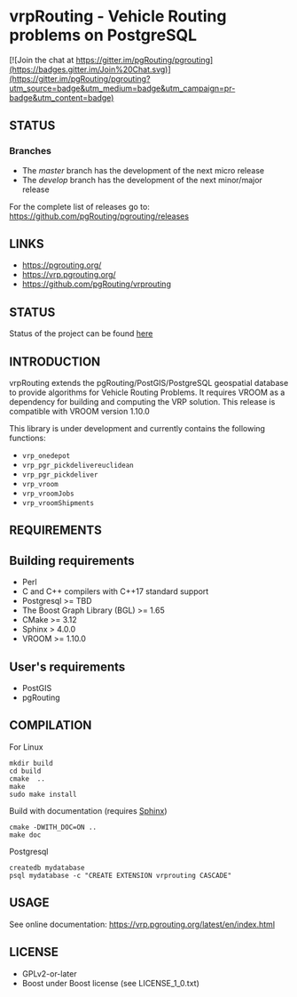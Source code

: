 # vrpRouting - Vehicle Routing problems on PostgreSQL

[![Join the chat at https://gitter.im/pgRouting/pgrouting](https://badges.gitter.im/Join%20Chat.svg)](https://gitter.im/pgRouting/pgrouting?utm_source=badge&utm_medium=badge&utm_campaign=pr-badge&utm_content=badge)

## STATUS

### Branches

* The *master* branch has the development of the next micro release
* The *develop* branch has the development of the next minor/major release

For the complete list of releases go to:
https://github.com/pgRouting/pgrouting/releases


## LINKS

* https://pgrouting.org/
* https://vrp.pgrouting.org/
* https://github.com/pgRouting/vrprouting

## STATUS

Status of the project can be found [here](https://github.com/pgRouting/vrprouting/wiki#status)


## INTRODUCTION

vrpRouting extends the pgRouting/PostGIS/PostgreSQL geospatial database to provide algorithms for Vehicle Routing Problems.
It requires VROOM as a dependency for building and computing the VRP solution. This release is compatible with VROOM version 1.10.0

This library is under development and currently contains the following functions:

* `vrp_onedepot`
* `vrp_pgr_pickdelivereuclidean`
* `vrp_pgr_pickdeliver`
* `vrp_vroom`
* `vrp_vroomJobs`
* `vrp_vroomShipments`

## REQUIREMENTS

Building requirements
--------------------
* Perl
* C and C++ compilers with C++17 standard support
* Postgresql >= TBD
* The Boost Graph Library (BGL) >= 1.65
* CMake >= 3.12
* Sphinx > 4.0.0
* VROOM >= 1.10.0

User's requirements
--------------------

* PostGIS
* pgRouting

## COMPILATION

For Linux

	mkdir build
	cd build
	cmake  ..
	make
	sudo make install

Build with documentation (requires [Sphinx](http://sphinx-doc.org/))

	cmake -DWITH_DOC=ON ..
    make doc

Postgresql

	createdb mydatabase
	psql mydatabase -c "CREATE EXTENSION vrprouting CASCADE"

## USAGE

See online documentation: https://vrp.pgrouting.org/latest/en/index.html

## LICENSE

* GPLv2-or-later
* Boost under Boost license (see LICENSE_1_0.txt)


